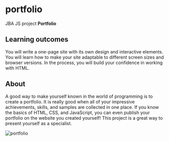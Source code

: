 # portfolio
JBA JS project <b>Portfolio</b>

## Learning outcomes
You will write a one-page site with its own design and interactive elements. You will learn how to make your site adaptable to different screen sizes and browser versions. In the process, you will build your confidence in working with HTML.

## About
A good way to make yourself known in the world of programming is to create a portfolio. It is really good when all of your impressive achievements, skills, and samples are collected in one place. If you know the basics of HTML, CSS, and JavaScript, you can even publish your portfolio on the website you created yourself! This project is a great way to present yourself as a specialist.

![portfolio](https://user-images.githubusercontent.com/79073120/164372395-e42d95c4-4685-4cf9-8a3f-01af30ba3e9c.png)
